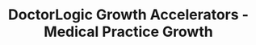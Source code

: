 ---
layout: components
title: DoctorLogic Growth Accelerators - Medical Practice Growth
description: "Grow your practice as fast as you want with DoctorLogic Growth Accelerators. We provide ROI on your marketing campaigns and help your practice reach new heights."
meta_image: "/img/meta/growth-accelerators.jpg"
nofollow: false
gsap: true
custom_js: growth-accelerators
page_class:
- class: growth-accelerators
product: "growth accelerators"
permalink: "/growth-accelerators"
product_nav:
- product_prev: "success-insights"
  product_next: "website-management"
next_page: "website-management"
page_sections:
- component: hero-1
  component_css: hero
  class: hero-sample
  tagline: 
  - headline: "Growth Accelerators"
    icon:
    - img: "/img/product-icons/growth-accelerators.svg"
      alt: "DoctorLogic Growth Accelerators"
  headline: "Grow Your Practice As Fast As You Want"
  text: "For today’s medical practice, fast growth is the optimal goal but may seem in the stars. Our Growth Accelerators are a solid return on investment and when added to your marketing plan, can help your practice reach new heights."
  btn:
  img: "/img/products/growth-accelerators/hero-img.svg"
  alt: "DoctorLogic Growth Accelerators"
- component: image-group
  component_css: image-group
  class: growth-accelerators__image-group--1
  headline: "Dedicated Managed Chat"
  text: "Your website is a lead generation engine and you have visitors coming in all the time. With Managed Chat, never miss a conversation and convert your valuable website traffic into leads."
  btn:
  - btn-link: "/growth-accelerators/managed-chat"
    btn-label: Learn More
  items:
  - class: image-group__image--1
    img: true
    src: /img/products/growth-accelerators/chat-1.svg
    alt-text: "DoctorLogic Managed Chat" 
  - class: image-group__image--2
    img: true
    src: /img/products/growth-accelerators/chat-2.svg
    alt-text: "DoctorLogic Managed Chat"
  - class: image-group__image--3
    img: true
    src: /img/products/growth-accelerators/chat-3.svg
    alt-text: "DoctorLogic Managed Chat"
  - class: image-group__image--4
    img: true
    src: /img/products/growth-accelerators/chat-4.svg
    alt-text: "DoctorLogic Managed Chat" 
  - class: image-group__image--5
    img: true
    src: /img/products/growth-accelerators/chat-5.svg
    alt-text: "DoctorLogic Managed Chat" 
  - class: image-group__image--6
    img: true
    src: /img/products/growth-accelerators/chat-6.svg
    alt-text: "DoctorLogic Managed Chat"      
- component: feature-1
  component_css: feature
  headline: "Increase Reach With Paid Advertising"
  class: growth-accelerators__feature--1
  text: "As more and more patients turn to search engines to find a doctor or more information on a certain medical procedure, it’s important to be where they’re looking. With Paid Advertising we can build targeted online campaigns that achieve maximum ROI for your medical practice."
  btn:
  - btn-link: /growth-accelerators/paid-advertising
    btn-label: Learn More
  img: "/img/products/growth-accelerators/paid-advertising.jpg"
  alt: "Paid Advertising"
  img_alignment: "Right"
- component: feature-1
  component_css: feature
  headline: "Healthcare Content Marketing"
  class: growth-accelerators__feature--2
  text: "The driver behind many elements of a successful marketing plan is Content Marketing. Content is essential to introducing patients to your practice with educational information and can dramatically impact your organic search results, SEO, rankings and keywords."
  btn:
  - btn-link: /growth-accelerators/content-marketing
    btn-label: Learn More
  img: "/img/products/growth-accelerators/content-marketing.jpg"
  alt: "Content Marketing"
  img_alignment: "Left"
- component: feature-1
  component_css: feature
  headline: "Build Trust With Video"
  class: growth-accelerators__feature--3
  text: "Video has been proven to attract more consumer attention than any other medium. To really stand out from your competition, build trust and increase traffic to your website, video should be part of your marketing strategy."
  btn:
  - btn-link: /growth-accelerators/video-content
    btn-label: Learn More
  img: "/img/products/growth-accelerators/video-marketing.jpg"
  alt: "Video Marketing"
  img_alignment: "Right"
---